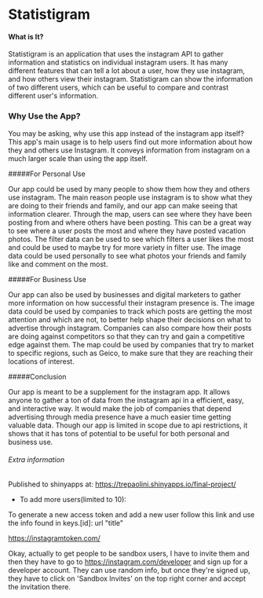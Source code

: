 
# Statistigram


#### What is It?
Statistigram is an application that uses the instagram API to gather information and statistics on individual instagram users. It has many different features that can tell a lot about a user, how they use instagram, and how others view their instagram. Statistigram can show the information of two different users, which can be useful to compare and contrast different user's information.


### Why Use the App?

You may be asking, why use this app instead of the instagram app itself? This app's main usage is to help users find out more information about how they and others use Instagram. It conveys information from instagram on a much larger scale than using the app itself.

#####For Personal Use

Our app could be used by many people to show them how they and others use instagram. The main reason people use instagram is to show what they are doing to their friends and family, and our app can make seeing that information clearer. Through the map, users can see where they have been posting from and where others have been posting. This can be a great way to see where a user posts the most and where they have posted vacation photos. The filter data can be used to see which filters a user likes the most and could be used to maybe try for more variety in filter use. The image data could be used personally to see what photos your friends and family like and comment on the most.

#####For Business Use

Our app can also be used by businesses and digital marketers to gather more information on how successful their instagram presence is. The image data could be used by companies to track which posts are getting the most attention and which are not, to better help shape their decisions on what to advertise through instagram. Companies can also compare how their posts are doing against competitors so that they can try and gain a competitive edge against them. The map could be used by companies that try to market to specific regions, such as Geico, to make sure that they are reaching their locations of interest.

#####Conclusion

Our app is meant to be a supplement for the instagram app. It allows anyone to gather a ton of data from the instagram api in a efficient, easy, and interactive way. It would make the job of companies that depend advertising through media presence have a much easier time getting valuable data. Though our app is limited in scope due to api restrictions, it shows that it has tons of potential to be useful for both personal and business use.



###### Extra information

Published to shinyapps at: https://trepaolini.shinyapps.io/final-project/

* To add more users(limited to 10):

To generate a new access token and add a new user follow this link and use the info found in keys.[id]: url "title"

https://instagramtoken.com/

Okay, actually to get people to be sandbox users, I have to invite them and then they have to go to https://instagram.com/developer and sign up for a developer account.
They can use random info, but once they're signed up, they have to click on 'Sandbox Invites' on the top right corner and accept the invitation there.
